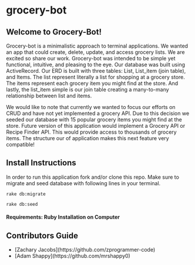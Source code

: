 # grocery-bot
<!-- Short Description -->
## Welcome to Grocery-Bot!
Grocery-bot is a minimalistic approach to terminal applications. We wanted an app that could create, delete, update, and access grocery lists. We are excited so share our work. Grocery-bot was intended to be simple yet functional, intuitive, and pleasing to the eye. Our database was built using ActiveRecord. Our ERD is built with three tables: List, List_item (join table), and Items. The list represent literally a list for shopping at a grocery store. The items represent each grocery item you might find at the store. And lastly, the list_item simple is our join table creating a many-to-many relationship between list and items. 

We would like to note that currently we wanted to focus our efforts on CRUD and have not yet implemented a grocery API. Due to this decision we seeded our database with 15 popular grocery items you might find at the store. Future version of this application would implement a Grocery API or Recipe Finder API. This would provide access to thousands of grocery items. The structure our of application makes this next feature very compatible!
<!-- Install instructions -->
## Install Instructions
In order to run this application fork and/or clone this repo.
Make sure to migrate and seed database with following lines in your terminal.

```
rake db:migrate

rake db:seed
```
#### Requirements: Ruby Installation on Computer


<!-- Contributors Guide -->
## Contributors Guide
<ul>
    <li>[Zachary Jacobs](https://github.com/zprogrammer-code)</li>
    <li>[Adam Shappy](https://github.com/mrshappy0)</li>
</ul>